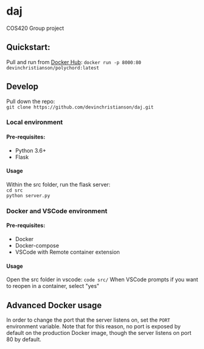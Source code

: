 # daj
COS420 Group project
## Quickstart:
Pull and run from [Docker Hub](https://hub.docker.com/r/devinchristianson/polychord):
`docker run -p 8000:80 devinchristianson/polychord:latest`
## Develop
Pull down the repo:  
`git clone https://github.com/devinchristianson/daj.git`
### Local environment
#### Pre-requisites:
- Python 3.6+
- Flask    
#### Usage
Within the src folder, run the flask server:  
`cd src`  
`python server.py`
### Docker and VSCode environment
#### Pre-requisites:
- Docker
- Docker-compose
- VSCode with Remote container extension
#### Usage
Open the src folder in vscode:
`code src/`
When VSCode prompts if you want to reopen in a container, select "yes"
## Advanced Docker usage
In order to change the port that the server listens on, set the `PORT` environment variable. Note that for this reason, no port is exposed by default on the production Docker image, though the server listens on port 80 by default.
